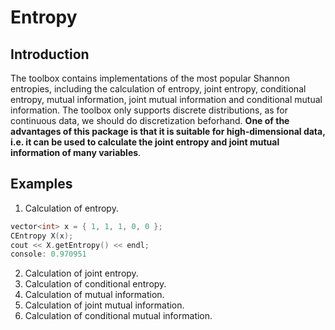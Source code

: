 # Entropy
## Introduction
 The toolbox contains implementations of the most popular Shannon entropies, including the calculation of entropy, joint entropy, conditional entropy, mutual information, joint mutual information and conditional mutual information. The toolbox only supports discrete distributions, as for continuous data, we should do discretization beforhand. **One of the advantages of this package is that it is suitable for high-dimensional data, i.e. it can be used to calculate the joint entropy and joint mutual information of many variables**.
 
## Examples
 1. Calculation of entropy.
 ``` C++
 vector<int> x = { 1, 1, 1, 0, 0 };
 CEntropy X(x);
 cout << X.getEntropy() << endl;
 console: 0.970951
 ```
 2. Calculation of joint entropy.
 3. Calculation of conditional entropy.
 4. Calculation of mutual information.
 5. Calculation of joint mutual information.
 6. Calculation of conditional mutual information.
